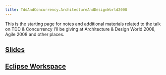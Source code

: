```yaml
---
title: TddAndConcurrency.ArchitectureAndDesignWorld2008
---
```

This is the starting page for notes and additional materials related to the talk on TDD & Concurrency I'll be giving at Architecture & Design World 2008, Agile 2008 and other places.

## [Slides](TddAndConcurrency.Slides)
## [Eclipse Workspace](TddAndConcurrency.EclipseWorkspace)
